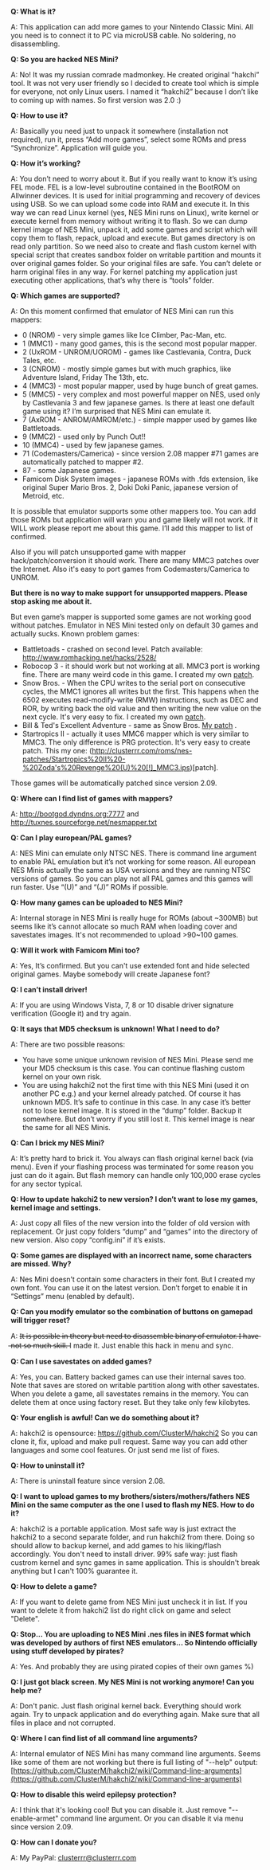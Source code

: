 **Q: What is it?**

A: This application can add more games to your Nintendo Classic Mini. All you need is to connect it to PC via microUSB cable. No soldering, no disassembling.


**Q: So you are hacked NES Mini?**

A: No! It was my russian сomrade madmonkey. He created original “hakchi” tool. It was not very user friendly so I decided to create tool which is simple for everyone, not only Linux users. I named it “hakchi2” because I don’t like to coming up with names. So first version was 2.0 :)


**Q: How to use it?**

A: Basically you need just to unpack it somewhere (installation not required), run it, press “Add more games”, select some ROMs and press “Synchronize”. Application will guide you.


**Q: How it’s working?**

A: You don’t need to worry about it. But if you really want to know it’s using FEL mode. FEL is a low-level subroutine contained in the BootROM on Allwinner devices. It is used for initial programming and recovery of devices using USB. So we can upload some code into RAM and execute it. In this way we can read Linux kernel (yes, NES Mini runs on Linux), write kernel or execute kernel from memory without writing it to flash. So we can dump kernel image of NES Mini, unpack it, add some games and script which will copy them to flash, repack, upload and execute. But games directory is on read only partition. So we need also to create and flash custom kernel with special script that creates sandbox folder on writable partition and mounts it over original games folder. So your original files are safe. You can’t delete or harm original files in any way. For kernel patching my application just executing other applications, that’s why there is “tools” folder.


**Q: Which games are supported?**

A: On this moment confirmed that emulator of NES Mini can run this mappers:

* 0 (NROM) - very simple games like Ice Climber, Pac-Man, etc.
* 1 (MMC1) - many good games, this is the second most popular mapper.
* 2 (UxROM - UNROM/UOROM) - games like Castlevania, Contra, Duck Tales, etc.
* 3 (CNROM) - mostly simple games but with much graphics, like Adventure Island, Friday The 13th, etc.
* 4 (MMC3) - most popular mapper, used by huge bunch of great games.
* 5 (MMC5) - very complex and most powerful mapper on NES, used only by Castlevania 3 and few japanese games. Is there at least one default game using it? I’m surprised that NES Mini can emulate it.
* 7 (AxROM - ANROM/AMROM/etc.) - simple mapper used by games like Battletoads.
* 9 (MMC2) - used only by Punch Out!!
* 10 (MMC4) - used by few japanese games.
* 71 (Codemasters/Camerica) - since version 2.08 mapper #71 games are automatically patched to mapper #2.
* 87 - some Japanese games.
* Famicom Disk System images - japanese ROMs with .fds extension, like original Super Mario Bros. 2, Doki Doki Panic, japanese version of Metroid, etc.

It is possible that emulator supports some other mappers too. You can add those ROMs but application will warn you and game likely will not work. If it WILL work please report me about this game. I’ll add this mapper to list of confirmed.

Also if you will patch unsupported game with mapper hack/patch/conversion it should work. There are many MMC3 patches over the Internet. Also it's easy to port games from Codemasters/Camerica to UNROM.

**But there is no way to make support for unsupported mappers. Please stop asking me about it.**

But even game’s mapper is supported some games are not working good without patches. Emulator in NES Mini tested only on default 30 games and actually sucks.
Known problem games:
* Battletoads - crashed on second level. Patch available: http://www.romhacking.net/hacks/2528/
* Robocop 3 - it should work but not working at all. MMC3 port is working fine. There are many weird code in this game. I created my own [patch](http://clusterrr.com/roms/nes-patches/RoboCop%203%20(U)%20%5b!%5d%20-%20NES%20Mini%20patch.ips).
* Snow Bros. - When the CPU writes to the serial port on consecutive cycles, the MMC1 ignores all writes but the first. This happens when the 6502 executes read-modify-write (RMW) instructions, such as DEC and ROR, by writing back the old value and then writing the new value on the next cycle. It's very easy to fix. I created my own [patch](http://clusterrr.com/roms/nes-patches/Snow%20Bros.%20(U)%20%5b!%5d%20-%20NES%20Mini%20patch.ips).
* Bill & Ted's Excellent Adventure - same as Snow Bros. [My patch](http://clusterrr.com/roms/nes-patches/Bill%20&%20Ted's%20Excellent%20Video%20Game%20Adventure%20(U)%20-%20NES%20Mini%20patch.ips) .
* Startropics II - actually it uses MMC6 mapper which is very similar to MMC3. The only difference is PRG protection. It's very easy to create patch. This my one: (http://clusterrr.com/roms/nes-patches/Startropics%20II%20-%20Zoda's%20Revenge%20(U)%20[!]_MMC3.ips)[patch].

Those games will be automatically patched since version 2.09.


**Q: Where can I find list of games with mappers?**

A: http://bootgod.dyndns.org:7777 and http://tuxnes.sourceforge.net/nesmapper.txt


**Q: Can I play european/PAL games?**

A: NES Mini can emulate only NTSC NES. There is command line argument to enable PAL emulation but it’s not working for some reason. All european NES Minis actually the same as USA versions and they are running NTSC versions of games. So you can play not all PAL games and this games will run faster. Use “(U)” and “(J)” ROMs if possible.


**Q: How many games can be uploaded to NES Mini?**

A: Internal storage in NES Mini is really huge for ROMs (about ~300MB) but seems like it’s cannot allocate so much RAM when loading cover and savestates images. It's not recommended to upload >90~100 games.


**Q: Will it work with Famicom Mini too?**

A: Yes, It’s confirmed. But you can't use extended font and hide selected original games. Maybe somebody will create Japanese font?


**Q: I can’t install driver!**

A: If you are using Windows Vista, 7, 8 or 10 disable driver signature verification (Google it) and try again.


**Q: It says that MD5 checksum is unknown! What I need to do?**

A: There are two possible reasons:

* You have some unique unknown revision of NES Mini. Please send me your MD5 checksum is this case. You can continue flashing custom kernel on your own risk.
* You are using hakchi2 not the first time with this NES Mini (used it on another PC e.g.) and your kernel already patched. Of course it has unknown MD5. It’s safe to continue in this case.
In any case it’s better not to lose kernel image. It is stored in the “dump” folder. Backup it somewhere. But don’t worry if you still lost it. This kernel image is near the same for all NES Minis.


**Q: Can I brick my NES Mini?**

A: It’s pretty hard to brick it. You always can flash original kernel back (via menu). Even if your flashing process was terminated for some reason you just can do it again. But flash memory can handle only 100,000 erase cycles for any sector typical.


**Q: How to update hakchi2 to new version? I don’t want to lose my games, kernel image and settings.**

A: Just copy all files of the new version into the folder of old version with replacement. Or just copy folders “dump” and “games” into the directory of new version. Also copy “config.ini” if it’s exists.


**Q: Some games are displayed with an incorrect name, some characters are missed. Why?**

A: Nes Mini doesn’t contain some characters in their font. But I created my own font. You can use it on the latest version. Don’t forget to enable it in “Settings” menu (enabled by default).


**Q: Can you modify emulator so the combination of buttons on gamepad will trigger reset?**

A: I̶t̶ ̶i̶s̶ ̶p̶o̶s̶s̶i̶b̶l̶e̶ ̶i̶n̶ ̶t̶h̶e̶o̶r̶y̶ ̶b̶u̶t̶ ̶n̶e̶e̶d̶ ̶t̶o̶ ̶d̶i̶s̶a̶s̶s̶e̶m̶b̶l̶e̶ ̶b̶i̶n̶a̶r̶y̶ ̶o̶f̶ ̶e̶m̶u̶l̶a̶t̶o̶r̶.̶ ̶I̶ ̶h̶a̶v̶e̶ ̶n̶o̶t̶ ̶s̶o̶ ̶m̶u̶c̶h̶ ̶s̶k̶i̶l̶l̶.̶
I made it. Just enable this hack in menu and sync.


**Q: Can I use savestates on added games?**

A: Yes, you can. Battery backed games can use their internal saves too. Note that saves are stored on writable partition along with other savestates. When you delete a game, all savestates remains in the memory. You can delete them at once using factory reset. But they take only few kilobytes.


**Q: Your english is awful! Can we do something about it?**

A: hakchi2 is opensource: https://github.com/ClusterM/hakchi2
So you can clone it, fix, upload and make pull request. Same way you can add other languages and some cool features.
Or just send me list of fixes.


**Q: How to uninstall it?**

A: There is uninstall feature since version 2.08.


**Q: I want to upload games to my brothers/sisters/mothers/fathers NES Mini on the same computer as the one I used to flash my NES. How to do it?**

A: hakchi2 is a portable application. Most safe way is just extract the hakchi2 to a second separate folder, and run hakchi2 from there. Doing so should allow to backup kernel, and add games to his liking/flash accordingly. You don't need to install driver.
99% safe way: just flash custrom kernel and sync games in same application. This is shouldn't break anything but I can't 100% guarantee it.


**Q: How to delete a game?**

A: If you want to delete game from NES Mini just uncheck it in list. If you want to delete it from hakchi2 list do right click on game and select "Delete".


**Q: Stop... You are uploading to NES Mini .nes files in iNES format which was developed by authors of first NES emulators... So Nintendo officially using stuff developed by pirates?**

A: Yes. And probably they are using pirated copies of their own games %)


**Q: I just got black screen. My NES Mini is not working anymore! Can you help me?**

A: Don't panic. Just flash original kernel back. Everything should work again.
Try to unpack application and do everything again. Make sure that all files in place and not corrupted.


**Q: Where I can find list of all command line arguments?**

A: Internal emulator of NES Mini has many command line arguments. Seems like some of them are not working but there is full listing of "--help" output:
[https://github.com/ClusterM/hakchi2/wiki/Command-line-arguments](https://github.com/ClusterM/hakchi2/wiki/Command-line-arguments)


**Q: How to disable this weird epilepsy protection?**

A: I think that it's looking cool! But you can disable it. Just remove "--enable-armet" command line argument. Or you can disable it via menu since version 2.09.


**Q: How can I donate you?**

A: My PayPal: clusterrr@clusterrr.com